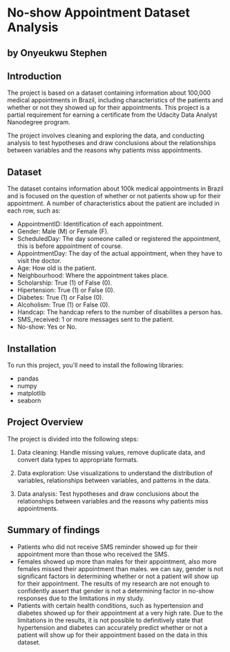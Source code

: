 # No-show Appointment Dataset Analysis


## by Onyeukwu Stephen


## Introduction
 The project is based on a dataset containing information about 100,000 medical appointments in Brazil, including characteristics of the patients and whether or not they showed up for their appointments. This project is a partial requirement for earning a certificate from the Udacity Data Analyst Nanodegree program.

 The project involves cleaning and exploring the data, and conducting analysis to test hypotheses and draw conclusions about the relationships between variables and the reasons why patients miss appointments.



## Dataset


The dataset contains information about 100k medical appointments in Brazil and is focused on the question of whether or not patients show up for their appointment. A number of characteristics about the patient are included in each row, such as:

- AppointmentID: Identification of each appointment.
- Gender: Male (M) or Female (F).
- ScheduledDay: The day someone called or registered the appointment, this   is before appointment of course.
- AppointmentDay: The day of the actual appointment, when they have to       visit the doctor.
- Age: How old is the patient.
- Neighbourhood: Where the appointment takes place.
- Scholarship: True (1) of False (0).
- Hipertension: True (1) or False (0).
- Diabetes: True (1) or False (0).
- Alcoholism: True (1) or False (0).
- Handcap: The handcap refers to the number of disabilites a person has.
- SMS_received: 1 or more messages sent to the patient.
- No-show: Yes or No.


## Installation

To run this project, you'll need to install the following libraries:

- pandas
- numpy
- matplotlib
- seaborn

## Project Overview

The project is divided into the following steps:

1. Data cleaning: Handle missing values, remove duplicate data, and convert data types to appropriate formats.

2. Data exploration: Use visualizations to understand the distribution of variables, relationships between variables, and patterns in the data.

3. Data analysis: Test hypotheses and draw conclusions about the relationships between variables and the reasons why patients miss appointments.



## Summary of findings

- Patients who did not receive SMS reminder showed up for their appointment more than those who received the SMS.
- Females showed up more than males for their appointment, also more females missed their appointment than males. we can say, gender is not  significant factors in determining whether or not a patient will show up for their appointment. The results of my research are not enough   to confidently assert that gender is not a determining factor in no-show responses due to the limitations in my study.
- Patients with certain health conditions, such as hypertension and diabetes showed up for their appointment at a very high rate. Due to the  limitations in the results, it is not possible to definitively state that hypertension and diabetes can accurately predict whether or not   a patient will show up for their appointment based on the data in this dataset.





